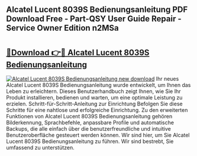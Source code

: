 ## Alcatel Lucent 8039S Bedienungsanleitung PDF Download Free - Part-QSY User Guide Repair - Service Owner Edition n2MSa

# <h2><a href="http://df3yvx.blite.top/?on=Alcatel+Lucent+8039S+Bedienungsanleitung">🔗Download 👉🔴 Alcatel Lucent 8039S Bedienungsanleitung</a></h2>

[![Alcatel Lucent 8039S Bedienungsanleitung new download](https://i.imgur.com/lujVjoI.png)](http://df3yvx.blite.top/?on=Alcatel+Lucent+8039S+Bedienungsanleitung)
Ihr neues Alcatel Lucent 8039S Bedienungsanleitung wurde entwickelt, um Ihnen das Leben zu erleichtern. Dieses Benutzerhandbuch zeigt Ihnen, wie Sie Ihr Produkt installieren, bedienen und warten, um eine optimale Leistung zu erzielen. Schritt-für-Schritt-Anleitung zur Einrichtung Befolgen Sie diese Schritte für eine nahtlose und erfolgreiche Einrichtung. Zu den erweiterten Funktionen von Alcatel Lucent 8039S Bedienungsanleitung gehören Bilderkennung, Sprachbefehle, anpassbare Profile und automatische Backups, die alle einfach über die benutzerfreundliche und intuitive Benutzeroberfläche gesteuert werden können. Wir sind hier, um Sie Alcatel Lucent 8039S Bedienungsanleitung zu führen. Wir sind bestrebt, Sie umfassend zu unterstützen.

